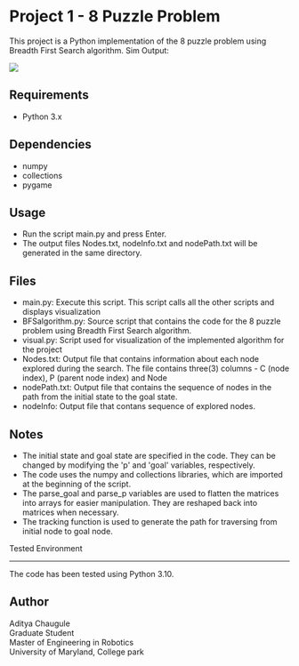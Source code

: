 Project 1 - 8 Puzzle Problem
============================

This project is a Python implementation of the 8 puzzle problem using Breadth First Search algorithm.
Sim Output:

![](https://github.com/Tys0nus/ENPM661-Project1-8_Puzzle_Problem/blob/main/sim/8%20Puzzzle%20Problem.gif)

Requirements
------------

-   Python 3.x

Dependencies
------------

-   numpy
-   collections
-   pygame

Usage
-----

-   Run the script main.py and press Enter.
-   The output files Nodes.txt, nodeInfo.txt and nodePath.txt will be generated in the same directory.

Files
-----

-   main.py: Execute this script. This script calls all the other scripts and displays visualization
-   BFSalgorithm.py: Source script that contains the code for the 8 puzzle problem using Breadth First Search algorithm.
-   visual.py: Script used for visualization of the implemented algorithm for the project
-   Nodes.txt: Output file that contains information about each node explored during the search. The file contains three(3) columns - C (node index), P (parent node index) and Node
-   nodePath.txt: Output file that contains the sequence of nodes in the path from the initial state to the goal state.
-   nodeInfo: Output file that contans sequence of explored nodes.

Notes
-----

-   The initial state and goal state are specified in the code. They can be changed by modifying the 'p' and 'goal' variables, respectively.
-   The code uses the numpy and collections libraries, which are imported at the beginning of the script.
-   The parse_goal and parse_p variables are used to flatten the matrices into arrays for easier manipulation. They are reshaped back into matrices when necessary.
-   The tracking function is used to generate the path for traversing from initial node to goal node.

Tested Environment

------------------

The code has been tested using Python 3.10.

Author
------

Aditya Chaugule\
Graduate Student\
Master of Engineering in Robotics\
University of Maryland, College park

